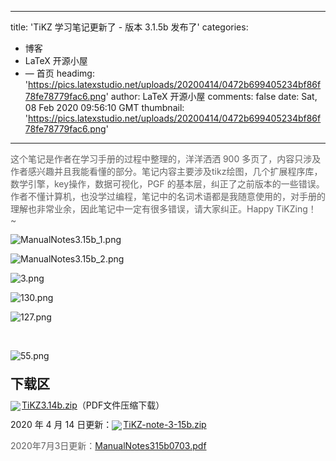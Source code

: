 
---
title: 'TiKZ 学习笔记更新了 - 版本 3.1.5b 发布了'
categories: 
 - 博客
 - LaTeX 开源小屋
 - — 首页
headimg: 'https://pics.latexstudio.net/uploads/20200414/0472b699405234bf86f78fe78779fac6.png'
author: LaTeX 开源小屋
comments: false
date: Sat, 08 Feb 2020 09:56:10 GMT
thumbnail: 'https://pics.latexstudio.net/uploads/20200414/0472b699405234bf86f78fe78779fac6.png'
---

<div>   
<p>
                                                        </p><p><span style="color: rgb(97, 97, 97); font-family: -apple-system, BlinkMacSystemFont, "Segoe UI", Roboto, Ubuntu, "Helvetica Neue", Helvetica, Arial, "PingFang SC", "Hiragino Sans GB", "Microsoft YaHei UI", "Microsoft YaHei", "Source Han Sans CN", sans-serif; font-size: 14px; background-color: rgb(255, 255, 255);">这个笔记是作者在学习手册的过程中整理的，洋洋洒洒 900 多页了，内容只涉及作者感兴趣并且我能看懂的部分。笔记内容主要涉及tikz绘图，几个扩展程序库，数学引擎，key操作，数据可视化，PGF 的基本层，纠正了之前版本的一些错误。作者不懂计算机，也没学过编程，笔记中的名词术语都是我随意使用的，对手册的理解也非常业余，因此笔记中一定有很多错误，请大家纠正。Happy TiKZing！~  </span></p><p><span style="color: rgb(97, 97, 97); font-family: -apple-system, BlinkMacSystemFont, "Segoe UI", Roboto, Ubuntu, "Helvetica Neue", Helvetica, Arial, "PingFang SC", "Hiragino Sans GB", "Microsoft YaHei UI", "Microsoft YaHei", "Source Han Sans CN", sans-serif; font-size: 14px; background-color: rgb(255, 255, 255);"></span></p><p><img src="https://pics.latexstudio.net/uploads/20200414/0472b699405234bf86f78fe78779fac6.png" style title="ManualNotes3.15b_1.png" referrerpolicy="no-referrer"></p><p><img src="https://pics.latexstudio.net/uploads/20200414/31699083ed3fc3275b9bea9b74945a7c.png" style title="ManualNotes3.15b_2.png" referrerpolicy="no-referrer"></p><p><img src="https://latexstudio.net/uploads/20200208/9f61b1be383495a3d4c5396261217d30.png" title="3.png" style="white-space: normal;" referrerpolicy="no-referrer"><br></p><p><img src="https://www.latexstudio.net/uploads/20200208/ce837b3ea7f0a0f834b1d6bfcfd60aa9.png" style title="130.png" referrerpolicy="no-referrer"></p><p><img src="https://www.latexstudio.net/uploads/20200208/0c210b526479f910f3cdd28b2ba3aafe.png" style title="127.png" referrerpolicy="no-referrer"></p><p><br></p><p><img src="https://www.latexstudio.net/uploads/20200208/5e0eab361a1a1bac00b3bada44a44279.png" style title="55.png" referrerpolicy="no-referrer"></p><h2 style="line-height: 16px;">下载区</h2><p style="line-height: 16px;"><img style="vertical-align: middle; margin-right: 2px;" src="https://www.latexstudio.net/assets/addons/ueditor/dialogs/attachment/fileTypeImages/icon_rar.gif" referrerpolicy="no-referrer"><a href="https://www.latexstudio.net/uploads/20200208/6b0a4c71ed94249535badd9da4cc87df.zip" target="_blank" title="6b0a4c71ed94249535badd9da4cc87df.zip">TiKZ3.14b.zip</a>（PDF文件压缩下载）</p><p style="line-height: 16px;">2020 年 4 月 14 日更新：<img src="https://www.latexstudio.net/assets/addons/ueditor/dialogs/attachment/fileTypeImages/icon_rar.gif" style="vertical-align: middle; margin-right: 2px;" referrerpolicy="no-referrer"><a href="https://pics.latexstudio.net/uploads/20200414/13d6fec8b987e7c60e801b1e4fadd65a.zip" target="_blank" title="TiKZ-note-3-15b.zip">TiKZ-note-3-15b.zip</a></p><p><span style="color: rgb(97, 97, 97); font-family: -apple-system, BlinkMacSystemFont, "Segoe UI", Roboto, Ubuntu, "Helvetica Neue", Helvetica, Arial, "PingFang SC", "Hiragino Sans GB", "Microsoft YaHei UI", "Microsoft YaHei", "Source Han Sans CN", sans-serif; font-size: 14px; background-color: rgb(255, 255, 255);">2020年7月3日更新：<a href="https://www.latexstudio.net/uploads/20200703/ManualNotes315b0703.pdf" target="_blank">ManualNotes315b0703.pdf</a><br></span><br></p>                        <p></p>
                        <!-- E 正文 -->
                      
</div>
            